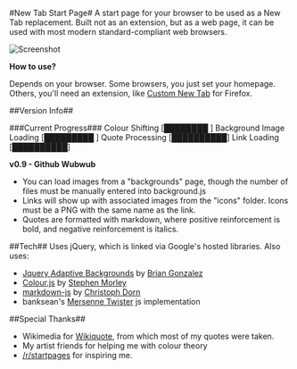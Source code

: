 #New Tab Start Page#
A start page for your browser to be used as a New Tab replacement. Built not as an extension, but as a web page, it can be used with most modern standard-compliant web browsers.

![Screenshot](http://i.imgur.com/o55MuXp.jpg)

**How to use?**

Depends on your browser. Some browsers, you just set your homepage. Others, you'll need an extension, like [Custom New Tab](https://addons.mozilla.org/en-US/firefox/addon/custom-new-tab/) for Firefox. 

##Version Info##

###Current Progress###
    Colour Shifting          [████████  ]
	Background Image Loading [█████████ ]
	Quote Processing		 [██████████]
	Link Loading			 [██████████]

**v0.9 - Github Wubwub**

- You can load images from a "backgrounds" page, though the number of files must be manually entered into background.js
- Links will show up with associated images from the "icons" folder. Icons must be a PNG with the same name as the link.
- Quotes are formatted with markdown, where positive reinforcement is bold, and negative reinforcement is italics.

##Tech##
Uses jQuery, which is linked via Google's hosted libraries. Also uses:

- [Jquery Adaptive Backgrounds](http://briangonzalez.github.io/jquery.adaptive-backgrounds.js/) by [Brian Gonzalez](http://briangonzalez.org/) 
- [Colour.js](http://code.stephenmorley.org/javascript/colour-handling-and-processing/) by [Stephen Morley](http://stephenmorley.org/)
- [markdown-js](https://github.com/cadorn/markdown-js) by [Christoph Dorn](www.christophdorn.com/)
- banksean's [Mersenne Twister](https://gist.github.com/banksean/300494) js implementation

##Special Thanks##
- Wikimedia for [Wikiquote](en.wikiquote.org/), from which most of my quotes were taken.
- My artist friends for helping me with colour theory
- [/r/startpages](https://www.reddit.com/r/startpages) for inspiring me.